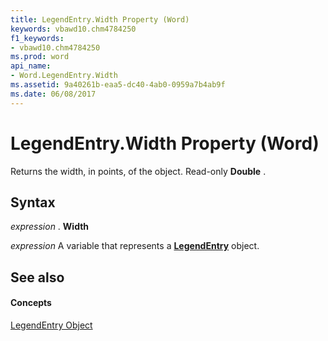 ```yaml
---
title: LegendEntry.Width Property (Word)
keywords: vbawd10.chm4784250
f1_keywords:
- vbawd10.chm4784250
ms.prod: word
api_name:
- Word.LegendEntry.Width
ms.assetid: 9a40261b-eaa5-dc40-4ab0-0959a7b4ab9f
ms.date: 06/08/2017
---
```



# LegendEntry.Width Property (Word)

Returns the width, in points, of the object. Read-only  **Double** .


## Syntax

 _expression_ . **Width**

 _expression_ A variable that represents a **[LegendEntry](legendentry-object-word.md)** object.


## See also


#### Concepts


[LegendEntry Object](legendentry-object-word.md)


